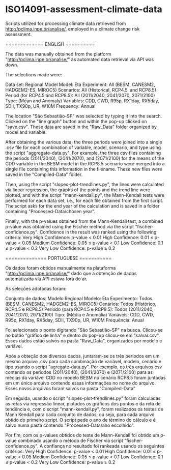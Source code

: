 # ISO14091-assessment-climate-data
Scripts utilized for processing climate data retrieved from http://pclima.inpe.br/analise/, employed in a climate change risk assessment.

============= ENGLISH ==========

The data was manually obtained from the platform "http://pclima.inpe.br/analise/" as automated data retrieval via API was down.

The selections made were:

Data set: Regional Model
Model: Eta
Experiment: All (BESM, CANESM2, HADGEM2-ES, MIROC5)
Scenarios: All (Historical, RCP4.5, and RCP8.5)
Period (for RCP4.5 and RCP8.5): All (2011/2040, 2041/2070, 2071/2100)
Type: (Mean and Anomaly)
Variables: CDD, CWD, R95p, RX1day, RX5day, SDII, TX90p, UR, W10M
Frequency: Annual

The location "São Sebastião-SP" was selected by typing it into the search.
Clicked on the "line graph" button and within the pop-up clicked on "save.csv". These data are saved in the "Raw_Data" folder organized by model and variable.

After obtaining the various data, the three periods were joined into a single .csv file for each combination of variable, model, scenario, and type using the script "aggregate-data.py". For example, the three csv files containing the periods (2011/2040), (2041/2070), and (2071/2100) for the means of the CDD variable in the BESM model in the RCP8.5 scenario were merged into a single file containing this information in the filename. These new files were saved in the "Compiled-Data" folder.

Then, using the script "slopes-plot-trendlines.py", the lines were calculated via linear regression, the graphs of the points and the trend line were plotted, and with the script "mann-kendall.py", the Mann-Kendall tests were performed for each data set, i.e., for each file obtained from the first script. The script asks for the end year of the calculation and is saved in a folder containing "Processed-Data/chosen year".

Finally, with the p-values obtained from the Mann-Kendall test, a combined p-value was obtained using the Fischer method via the script "fischer-confidence.py". Confidence in the result was ranked using the following criteria:
Very High Confidence: p-value < 0.01
High Confidence: 0.01 ≤ p-value < 0.05
Medium Confidence: 0.05 ≤ p-value < 0.1
Low Confidence: 0.1 ≤ p-value < 0.2
Very Low Confidence: p-value ≥ 0.2


============== PORTUGUESE ===========

Os dados foram obtidos manualmente na plataforma "http://pclima.inpe.br/analise/" dado que a obtenção de dados automatizada via API estava fora do ar.

As seleções adotadas foram:

Conjunto de dados: Modelo Regional
Modelo: Eta
Experimento: Todos (BESM, CANESM2, HADGEM2-ES, MIROC5)
Cenários: Todos (Histórico, RCP4.5 e RCP8.5)
Período (para RCP4.5 e RCP8.5): Todos (2011/2040, 2041/2070, 2071/2100)
Tipo: (Média e Anomalia)
Variáveis: CDD, CWD, R95p, RX1day, RX5day, SDII, TX90p, UR, W10M
Frequência: Anual

Foi selecionado o ponto digitando "São Sebastião-SP" na busca.
Clicou-se no botão "gráfico de linha" e dentro do pop-up clicou-se em "salvar.csv". Esses dados estão salvos na pasta "Raw_Data", organizados por modelo e variável.

Após a obteção dos diversos dados, juntaram-se os três períodos em um mesmo arquivo .csv para cada combinação de variável, modelo, cenário e tipo usando o script "agregate-data.py". Por exemplo, os três arquivos csv contendo os períodos (2011/2040), (2041/2070) e (2071/2100) para as médias da variável CDD no modelo BESM no cenário RCP8.5 foram juntadas em um único arquivo contendo essas informações no nome do arquivo. Esses novos arquivos foram salvos na pasta "Compiled-Data"

Em seguida, usando o script "slopes-plot-trendlines.py" foram calculadas as retas via regressão linear, plotados os gráficos dos pontos e da reta de tendência e, com o script "mann-kendall.py", foram realizados os testes de Mann Kendall para cada conjunto de dados, ou seja, para cada arquivo obtido do primeiro script. O script pede o ano de término do cálculo e é salvo numa pasta contendo "Processed-Data/ano escolhido".

Por fim, com os p-values obtidos do teste de Mann-Kendall foi obtido um p-value combinado usando o método de Fischer via script "fischer-confidence.py". A confiança no resultado foi rankeada usando os seguintes critérios:
Very High Confidence: p-value < 0.01
High Confidence: 0.01 ≤ p-value < 0.05
Medium Confidence: 0.05 ≤ p-value < 0.1
Low Confidence: 0.1 ≤ p-value < 0.2
Very Low Confidence: p-value ≥ 0.2
